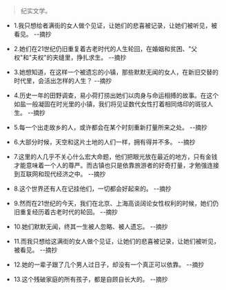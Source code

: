>纪实文学。

- 1.我只想给者满街的女人做个见证，让她们的悲喜被记录，让她们被听见，被看见。 --摘抄

- 2.她们在21世纪仍旧重复着古老时代的人生轮回，在婚姻和贫困、"父权"和"夫权"的夹缝里，挣扎求生。 --摘抄

- 3.她想知道，在这样一个被遗忘的小镇，那些默默无闻的女人，在新旧交替的时代里，会活出怎样的人生？ --摘抄

- 4.历史一年的田野调查，易小荷打捞出她们以肉身与命运相搏的故事。在这个如盐一般凝固在时光里的小镇，我们将见证数代女性打着相同烙印的斑驳人生。 --摘抄

- 5.每一个出走故乡的人，或许都会在某个时刻重新打量所来之处。 --摘抄

- 6.大部分时候，天空和这片土地的人们一样，拥有得并不多。 --摘抄

- 7.这里的人几乎不关心什么宏大命题，他们把眼光放在最近的地方，只有金钱才能意味着一个人的尊严。而古镇也只是依靠旅游者的好奇打量，才勉强连接到互联网和现代经济之中。 --摘抄

- 8.这个世界还有人在记挂他们，一切都会好起来的。 --摘抄

- 9.然而在21世纪的今天，我们在北京、上海高谈阔论女性权利的时候，她们仍旧重复经历着古老时代的轮回。 --摘抄

- 10.她们默默无闻，终其一生被人忽略、被人遗忘。 --摘抄

- 11.而我只想给这满街的女人做个见证，让她们的悲喜被记录，让她们被听见，被看见。 --摘抄

- 12.她的一辈子跟了几个男人过日子，却没有一个真正可以依靠。 --摘抄

- 13.这个残破家庭的所有孩子，都是自顾自长大的。 --摘抄
